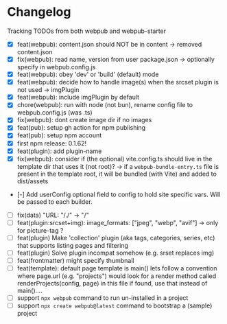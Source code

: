 # Changelog

Tracking TODOs from both webpub and webpub-starter

- [x] feat(webpub): content.json should NOT be in content
      -> removed content.json
- [x] fix(webpub): read name, version from user package.json
      -> optionally specify in webpub.config.js
- [x] feat(webpub): obey 'dev' or 'build' (default) mode
- [x] feat(webpub): decide how to handle image(s) when the srcset plugin is not used
      -> imgPlugin
- [x] feat(webpub): include imgPlugin by default
- [x] chore(webpub): run with node (not bun), rename config file to webpub.config.js (was .ts)
- [x] fix(webpub): dont create image dir if no images
- [x] feat(pub): setup gh action for npm publishing
- [x] feat(pub): setup npm account
- [x] first npm release: 0.1.62!
- [x] feat(plugin): add plugin-name
- [x] fix(webpub): consider if (the optional) vite.config.ts should live in the template dir that uses it (not root)?
      -> if a `webpub-bundle-entry.ts` file is present in the template root, it will be bundled (with Vite) and added to dist/assets

- [-] Add userConfig optional field to config to hold site specific vars. Will be passed to each builder.
- [ ] fix(data) "URL: "/./" -> "/"
- [ ] feat(plugin:srcset+img): image_formats: ["jpeg", "webp", "avif"]
      -> only for picture-tag ?
- [ ] feat(plugin) Make 'collection' plugin (aka tags, categories, series, etc) that supports listing pages and filtering
- [ ] feat(plugin) Solve plugin incompat somehow (e.g. srset replaces img)
- [ ] feat(frontmatter) might specify thumbnail
- [ ] feat(template): default page template is main()
      lets follow a convention where page.url (e.g. "projects") would look for a render method
      called renderProjects(config, page) in this file
      if found, use that instead of main()....
- [ ] support `npx webpub` command to run un-installed in a project
- [ ] support `npx create webpub@latest` command to bootstrap a (sample) project
